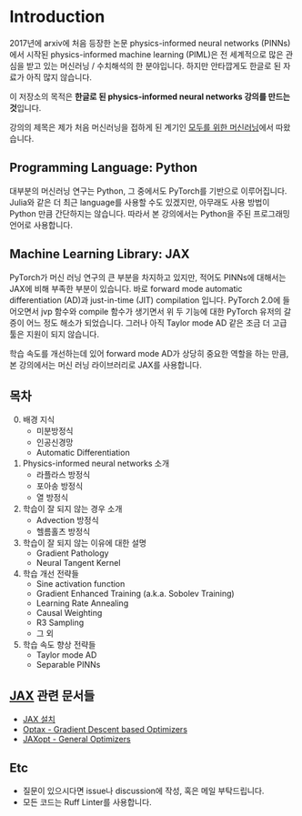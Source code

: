 # Introduction
2017년에 arxiv에 처음 등장한 논문 physics-informed neural networks (PINNs)에서 시작된 physics-informed machine learning (PIML)은 전 세계적으로 많은 관심을 받고 있는 머신러닝 / 수치해석의 한 분야입니다.
하지만 안타깝게도 한글로 된 자료가 아직 많지 않습니다.

이 저장소의 목적은 **한글로 된 physics-informed neural networks 강의를 만드는 것**입니다.

강의의 제목은 제가 처음 머신러닝을 접하게 된 계기인 [모두를 위한 머신러닝](https://hunkim.github.io/ml/)에서 따왔습니다.


## Programming Language: Python
대부분의 머신러닝 연구는 Python, 그 중에서도 PyTorch를 기반으로 이루어집니다.
Julia와 같은 더 최근 language를 사용할 수도 있겠지만, 아무래도 사용 방법이 Python 만큼 간단하지는 않습니다.
따라서 본 강의에서는 Python을 주된 프로그래밍 언어로 사용합니다.


## Machine Learning Library: JAX
PyTorch가 머신 러닝 연구의 큰 부분을 차지하고 있지만, 적어도 PINNs에 대해서는 JAX에 비해 부족한 부분이 있습니다.
바로 forward mode automatic differentiation (AD)과 just-in-time (JIT) compilation 입니다.
PyTorch 2.0에 들어오면서 jvp 함수와 compile 함수가 생기면서 위 두 기능에 대한 PyTorch 유저의 갈증이 어느 정도 해소가 되었습니다.
그러나 아직 Taylor mode AD 같은 조금 더 고급 툴은 지원이 되지 않습니다.

학습 속도를 개선하는데 있어 forward mode AD가 상당히 중요한 역할을 하는 만큼, 본 강의에서는 머신 러닝 라이브러리로 JAX를 사용합니다.


## 목차
0. 배경 지식
    - 미분방정식
    - 인공신경망
    - Automatic Differentiation 
1. Physics-informed neural networks 소개
    - 라플라스 방정식
    - 포아송 방정식
    - 열 방정식
2. 학습이 잘 되지 않는 경우 소개
    - Advection 방정식
    - 헬름홀츠 방정식
3. 학습이 잘 되지 않는 이유에 대한 설명
    - Gradient Pathology
    - Neural Tangent Kernel
4. 학습 개선 전략들
    - Sine activation function
    - Gradient Enhanced Training (a.k.a. Sobolev Training)
    - Learning Rate Annealing
    - Causal Weighting
    - R3 Sampling
    - 그 외
5. 학습 속도 향상 전략들
    - Taylor mode AD
    - Separable PINNs


## [JAX](https://jax.readthedocs.io/en/latest/index.html) 관련 문서들
- [JAX 설치](https://jax.readthedocs.io/en/latest/installation.html)
- [Optax - Gradient Descent based Optimizers](https://optax.readthedocs.io/en/latest/)
- [JAXopt - General Optimizers](https://jaxopt.github.io/stable/index.html)


## Etc
- 질문이 있으시다면 issue나 discussion에 작성, 혹은 메일 부탁드립니다.
- 모든 코드는 Ruff Linter를 사용합니다.